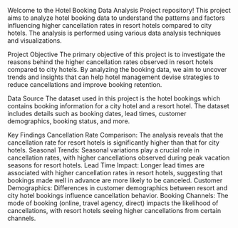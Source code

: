 Welcome to the Hotel Booking Data Analysis Project repository! This project aims to analyze hotel booking data to understand the patterns and factors influencing higher cancellation rates in resort hotels compared to city hotels. The analysis is performed using various data analysis techniques and visualizations.

Project Objective
The primary objective of this project is to investigate the reasons behind the higher cancellation rates observed in resort hotels compared to city hotels. By analyzing the booking data, we aim to uncover trends and insights that can help hotel management devise strategies to reduce cancellations and improve booking retention.

Data Source
The dataset used in this project is the hotel bookings which contains booking information for a city hotel and a resort hotel. The dataset includes details such as booking dates, lead times, customer demographics, booking status, and more.

Key Findings
Cancellation Rate Comparison: The analysis reveals that the cancellation rate for resort hotels is significantly higher than that for city hotels.
Seasonal Trends: Seasonal variations play a crucial role in cancellation rates, with higher cancellations observed during peak vacation seasons for resort hotels.
Lead Time Impact: Longer lead times are associated with higher cancellation rates in resort hotels, suggesting that bookings made well in advance are more likely to be canceled.
Customer Demographics: Differences in customer demographics between resort and city hotel bookings influence cancellation behavior.
Booking Channels: The mode of booking (online, travel agency, direct) impacts the likelihood of cancellations, with resort hotels seeing higher cancellations from certain channels.


